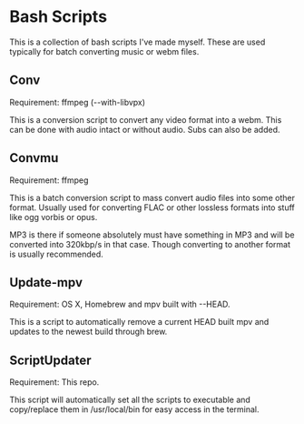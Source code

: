 Bash Scripts
===========

This is a collection of bash scripts I've made myself. These are used typically for batch converting music or webm files.

Conv
-----

Requirement: ffmpeg (--with-libvpx)

This is a conversion script to convert any video format into a webm. This can be done with audio intact or without audio. Subs can also be added.


Convmu
------

Requirement: ffmpeg

This is a batch conversion script to mass convert audio files into some other format. Usually used for converting FLAC or other lossless formats into stuff like ogg vorbis or opus. 

MP3 is there if someone absolutely must have something in MP3 and will be converted into 320kbp/s in that case. Though converting to another format is usually recommended.


Update-mpv
----------

Requirement: OS X, Homebrew and mpv built with --HEAD.

This is a script to automatically remove a current HEAD built mpv and updates to the newest build through brew.


ScriptUpdater
-------------

Requirement: This repo.

This script will automatically set all the scripts to executable and copy/replace them in /usr/local/bin for easy access in the terminal.